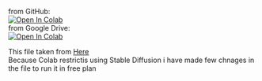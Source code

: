 from GitHub:<br>
<a target="_blank" href="https://colab.research.google.com/github/DeekshithSH/Automatic-1111-WebUI-Colab/blob/main/controlnet-bypass.ipynb">
  <img src="https://colab.research.google.com/assets/colab-badge.svg" alt="Open In Colab"/>
</a>
<br>
from Google Drive:<br>
<a target="_blank" href="https://colab.research.google.com/drive/1CrEQn3X5pJbxDAOk3_A2Oksfz8qZGM_m">
  <img src="https://colab.research.google.com/assets/colab-badge.svg" alt="Open In Colab"/>
</a>
<br>

This file taken from [Here](https://www.reddit.com/r/StableDiffusion/comments/115l9zb/controlnet_colab_fp16_models_with_automatic_1111/)<br>
Because Colab restrictis using Stable Diffusion i have made few chnages in the file to run it in free plan
